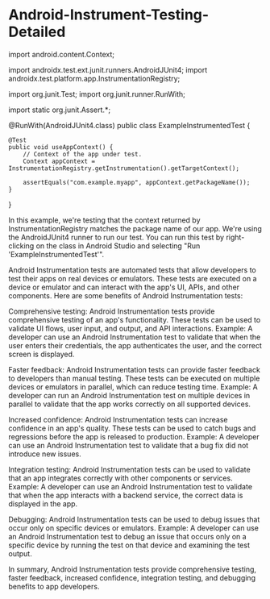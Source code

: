 # Android-Instrument-Testing-Detailed

import android.content.Context;

import androidx.test.ext.junit.runners.AndroidJUnit4;
import androidx.test.platform.app.InstrumentationRegistry;

import org.junit.Test;
import org.junit.runner.RunWith;

import static org.junit.Assert.*;

@RunWith(AndroidJUnit4.class)
public class ExampleInstrumentedTest {

    @Test
    public void useAppContext() {
        // Context of the app under test.
        Context appContext = InstrumentationRegistry.getInstrumentation().getTargetContext();

        assertEquals("com.example.myapp", appContext.getPackageName());
    }
}

In this example, we're testing that the context returned by InstrumentationRegistry matches the package name of our app. We're using the AndroidJUnit4 runner to run our test. You can run this test by right-clicking on the class in Android Studio and selecting "Run 'ExampleInstrumentedTest'".



Android Instrumentation tests are automated tests that allow developers to test their apps on real devices or emulators. These tests are executed on a device or emulator and can interact with the app's UI, APIs, and other components. Here are some benefits of Android Instrumentation tests:

Comprehensive testing: Android Instrumentation tests provide comprehensive testing of an app's functionality. These tests can be used to validate UI flows, user input, and output, and API interactions.
Example: A developer can use an Android Instrumentation test to validate that when the user enters their credentials, the app authenticates the user, and the correct screen is displayed.

Faster feedback: Android Instrumentation tests can provide faster feedback to developers than manual testing. These tests can be executed on multiple devices or emulators in parallel, which can reduce testing time.
Example: A developer can run an Android Instrumentation test on multiple devices in parallel to validate that the app works correctly on all supported devices.

Increased confidence: Android Instrumentation tests can increase confidence in an app's quality. These tests can be used to catch bugs and regressions before the app is released to production.
Example: A developer can use an Android Instrumentation test to validate that a bug fix did not introduce new issues.

Integration testing: Android Instrumentation tests can be used to validate that an app integrates correctly with other components or services.
Example: A developer can use an Android Instrumentation test to validate that when the app interacts with a backend service, the correct data is displayed in the app.

Debugging: Android Instrumentation tests can be used to debug issues that occur only on specific devices or emulators.
Example: A developer can use an Android Instrumentation test to debug an issue that occurs only on a specific device by running the test on that device and examining the test output.

In summary, Android Instrumentation tests provide comprehensive testing, faster feedback, increased confidence, integration testing, and debugging benefits to app developers.
